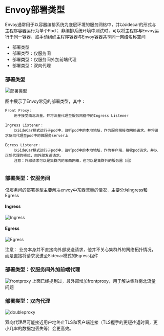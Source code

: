 # Envoy部署类型
Envoy通常用于以容器编排系统为底层环境的服务网格中，并以sidecar的形式与主程序容器运行为单个Pod；
非编排系统环境中测试时，可以将主程序与Envoy运行于同一容器，或手动组织主程序容器与Envoy容器共享同一网络名称空间
 
- 部署类型
- 部署类型：仅服务间
- 部署类型：仅服务间外加前端代理
- 部署类型：双向代理


### 部署类型

![部署类型](https://github-aaron89.oss-cn-beijing.aliyuncs.com/istio/deploymenttypes.png)

图中展示了Envoy常见的部署类型，其中：
```text
Front Proxy:
    用于接受南北流量，并将流量代理至服务网格中的Ingress Listener
    
Ingress Listener：
    以SideCar模式运行于pod中，监听pod中的本地地址，作为服务端接收网络请求，并将请求反向代理至pod中的微服务server上
    
Egress Listener：
    以SideCar模式运行于pod中，监听pod中的本地地址，作为客户端，接收pod请求，并以正想代理的模式，向外部发送请求。
    注意：外部请求可以是集群内的东西网络，也可以是集群外的服务器（组）
         
```

### 部署类型：仅服务间

仅服务间的部署类型主要解决envoy中东西流量的情况，主要分为Ingress和Egress

#### Ingress

![Ingress](https://github-aaron89.oss-cn-beijing.aliyuncs.com/istio/ingress.png)

#### Egress

![Egress](https://github-aaron89.oss-cn-beijing.aliyuncs.com/istio/Egress.png)

注意：
业务本身并不直接向外部发送请求，他并不关心集群外的网络拓扑情况，而是直接将请求发送至Sidecar模式的Egress组件


### 部署类型：仅服务间外加前端代理

![frontproxy](https://github-aaron89.oss-cn-beijing.aliyuncs.com/istio/frontproxy.png)
上面已经提到过，最外部增加frontproxy，用于解决集群南北流量问题


### 部署类型：双向代理

![doubleproxy](https://github-aaron89.oss-cn-beijing.aliyuncs.com/istio/doubleproxy.png)

双向代理尽可能接近用户地终止TLS和客户端连接（TLS握手的更短往返时间，更小几率的数据包丢失等）会更高效。